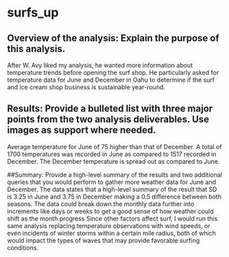 # surfs_up
##  Overview of the analysis: Explain the purpose of this analysis.
After W. Avy liked my analysis, he wanted more information about temperature trends before opening the surf shop. He particularly asked for temperature data for June and December in Oahu to determine if the surf and ice cream shop business is sustainable year-round.
## Results: Provide a bulleted list with three major points from the two analysis deliverables. Use images as support where needed.
Average temperature for June of 75 higher than that of December.
A total of 1700 temperatures was recorded in June as compared to 1517 recorded in December.
The December temperature is spread out as compared to June.

##Summary: Provide a high-level summary of the results and two additional queries that you would perform to gather more weather data for June and December.
The data states that a high-level summary of the result that SD is 3.25 in June and 3.75 in December making a 0.5 difference between both seasons.
The data could break down the monthly data further into increments like days or weeks to get a good sense of how weather could shift as  the month progress
Since other factors affect surf, I would run this same analysis replacing temperature observations with wind speeds, or even incidents of winter storms within a certain mile radius, both of which would impact the types of waves that may provide favorable surfing conditions.

